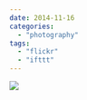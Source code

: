 ```yaml
---
date: 2014-11-16
categories: 
  - "photography"
tags: 
  - "flickr"
  - "ifttt"
---
```


![](https://farm6.staticflickr.com/5602/15618938597_5fa3959a85_b.jpg)

